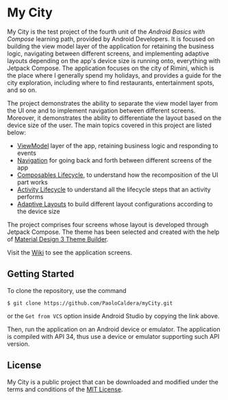 # My City

My City is the test project of the fourth unit of the *Android Basics with Compose* learning path, provided by Android Developers. It is focused on building the view model layer of the application for retaining the business logic, navigating between different screens, and implementing adaptive layouts depending on the app's device size is running onto, everything with Jetpack Compose. The application focuses on the city of Rimini, which is the place where I generally spend my holidays, and provides a guide for the city exploration, including where to find restaurants, entertainment spots, and so on.

The project demonstrates the ability to separate the view model layer from the UI one and to implement navigation between different screens. Moreover, it demonstrates the ability to differentiate the layout based on the device size of the user. The main topics covered in this project are listed below:

* [ViewModel](https://developer.android.com/topic/libraries/architecture/viewmodel) layer of the app, retaining business logic and responding to events
* [Navigation](https://developer.android.com/jetpack/compose/navigation) for going back and forth between different screens of the app
* [Composables Lifecycle](https://developer.android.com/jetpack/compose/lifecycle), to understand how the recomposition of the UI part works
* [Activity Lifecycle](https://developer.android.com/guide/components/activities/activity-lifecycle) to understand all the lifecycle steps that an activity performs
* [Adaptive Layouts](https://developer.android.com/jetpack/compose/layouts/adaptive) to build different layout configurations according to the device size

The project comprises four screens whose layout is developed through Jetpack Compose. The theme has been selected and created with the help of [Material Design 3 Theme Builder](https://m3.material.io/theme-builder#/custom).

Visit the [Wiki](https://github.com/PaoloCaldera/myCity/wiki) to see the application screens.


## Getting Started

To clone the repository, use the command
```
$ git clone https://github.com/PaoloCaldera/myCity.git
```
or the `Get from VCS` option inside Android Studio by copying the link above.

Then, run the application on an Android device or emulator. The application is compiled with API 34, thus use a device or emulator supporting such API version.

## License

My City is a public project that can be downloaded and modified under the terms and conditions of the [MIT License](LICENSE).
